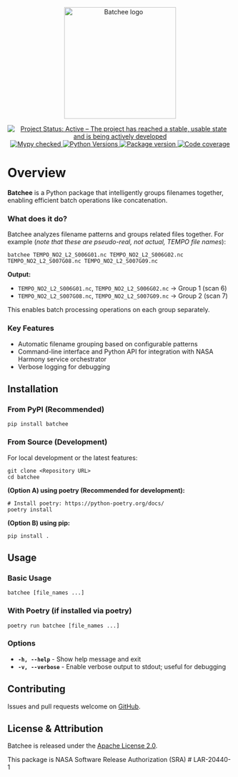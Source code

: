 <p align="center">
    <img alt="Batchee logo"
    src="https://github.com/danielfromearth/batchee/assets/114174502/8b1a92a5-eccc-4674-9c00-3698e752077e" width="250"
    />
</p>

<p align="center">
    <a href="https://www.repostatus.org/#active" target="_blank">
        <img src="https://www.repostatus.org/badges/latest/active.svg" alt="Project Status: Active – The project has reached a stable, usable state and is being actively developed">
    </a>
    <a href="https://mypy-lang.org/" target="_blank">
        <img src="https://www.mypy-lang.org/static/mypy_badge.svg" alt="Mypy checked">
    </a>
    <a href="https://pypi.org/project/batchee/" target="_blank">
        <img src="https://img.shields.io/pypi/pyversions/batchee.svg" alt="Python Versions">
    </a>
    <a href="https://pypi.org/project/batchee" target="_blank">
        <img src="https://img.shields.io/pypi/v/batchee?color=%2334D058&label=pypi%20package" alt="Package version">
    </a>
    <a href="https://codecov.io/gh/nasa/batchee">
     <img src="https://codecov.io/gh/nasa/batchee/graph/badge.svg?token=WDj92iN7c4" alt="Code coverage">
    </a>
</p>

[//]: # (Using deprecated `align="center"` for the logo image and badges above, because of https://stackoverflow.com/a/62383408)


# Overview

**Batchee** is a Python package that intelligently groups filenames together, enabling efficient batch operations like concatenation.

### What does it do?

Batchee analyzes filename patterns and groups related files together.
For example (_note that these are pseudo-real, not actual, TEMPO file names_):

```shell
batchee TEMPO_NO2_L2_S006G01.nc TEMPO_NO2_L2_S006G02.nc TEMPO_NO2_L2_S007G08.nc TEMPO_NO2_L2_S007G09.nc
```

**Output:**
- `TEMPO_NO2_L2_S006G01.nc`, `TEMPO_NO2_L2_S006G02.nc` → Group 1 (scan 6)
- `TEMPO_NO2_L2_S007G08.nc`, `TEMPO_NO2_L2_S007G09.nc` → Group 2 (scan 7)

This enables batch processing operations on each group separately.

### Key Features
- Automatic filename grouping based on configurable patterns
- Command-line interface and Python API for integration with NASA Harmony service orchestrator
- Verbose logging for debugging

## Installation

### From PyPI (Recommended)
```shell
pip install batchee
```

### From Source (Development)

For local development or the latest features:

```shell
git clone <Repository URL>
cd batchee
```

**(Option A) using poetry (Recommended for development):**

```shell
# Install poetry: https://python-poetry.org/docs/
poetry install
```

**(Option B) using pip:**

```shell
pip install .
```

## Usage

### Basic Usage

```shell
batchee [file_names ...]
```

### With Poetry (if installed via poetry)
```shell
poetry run batchee [file_names ...]
```

### Options

- **`-h, --help`** - Show help message and exit
- **`-v, --verbose`** - Enable verbose output to stdout; useful for debugging

## Contributing

Issues and pull requests welcome on [GitHub](https://github.com/nasa/batchee/).

## License & Attribution

Batchee is released under the [Apache License 2.0](http://www.apache.org/licenses/LICENSE-2.0).

This package is NASA Software Release Authorization (SRA) # LAR-20440-1
